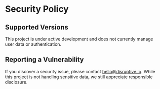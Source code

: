 # Security Policy

## Supported Versions

This project is under active development and does not currently manage user data or authentication.

## Reporting a Vulnerability

If you discover a security issue, please contact hello@disruptive.io. While this project is not handling sensitive data, we still appreciate responsible disclosure.
